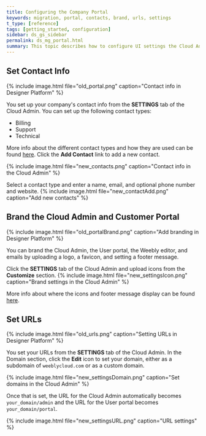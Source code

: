 ```yaml
---
title: Configuring the Company Portal
keywords: migration, portal, contacts, brand, urls, settings
t_type: [reference]
tags: [getting_started, configuration]
sidebar: ds_gs_sidebar
permalink: ds_mg_portal.html
summary: This topic describes how to configure UI settings the Cloud Admin and the User Portal like contact info and branding.
---
```

## Set Contact Info
{% include image.html file="old_portal.png" caption="Contact info in Designer Platform" %}

You set up your company's contact info from the **SETTINGS** tab of the Cloud Admin. You can set up the following contact types:

* Billing
* Support
* Technical

More info about the different contact types and how they are used can be found [here](ds_gs_configure.html#set-contact-info). Click the **Add Contact** link to add a new contact.

{% include image.html file="new_contacts.png" caption="Contact info in the Cloud Admin" %}

Select a contact type and enter a name, email, and optional phone number and website.
{% include image.html file="new_contactAdd.png" caption="Add new contacts" %}

## Brand the Cloud Admin and Customer Portal
{% include image.html file="old_portalBrand.png" caption="Add branding in Designer Platform" %}

You can brand the Cloud Admin, the User portal, the Weebly editor, and emails by uploading a logo, a favicon, and setting a footer message.

Click the **SETTINGS** tab of the Cloud Admin and upload icons from the **Customize** section. 
{% include image.html file="new_settingsIcon.png" caption="Brand settings in the Cloud Admin" %}

More info about where the icons and footer message display can be found [here](ds_gs_configure.html#brand-your-sites-and-the-cloud-admin).

## Set URLs
{% include image.html file="old_urls.png" caption="Setting URLs in Designer Platform" %}

You set your URLs from the **SETTINGS** tab of the Cloud Admin. In the Domain section, click the **Edit** icon to set your domain, either as a subdomain of `weeblycloud.com` or as a custom domain. 

{% include image.html file="new_settingsDomain.png" caption="Set domains in the Cloud Admin" %}

Once that is set, the URL for the Cloud Admin automatically becomes `your_domain/admin` and the URL for the User portal becomes `your_domain/portal`.

{% include image.html file="new_settingsURL.png" caption="URL settings" %}

